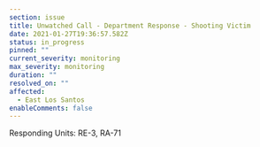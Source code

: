 ```yaml
---
section: issue
title: Unwatched Call - Department Response - Shooting Victim
date: 2021-01-27T19:36:57.582Z
status: in_progress
pinned: ""
current_severity: monitoring
max_severity: monitoring
duration: ""
resolved_on: ""
affected:
  - East Los Santos
enableComments: false
---
```

Responding Units: RE-3, RA-71